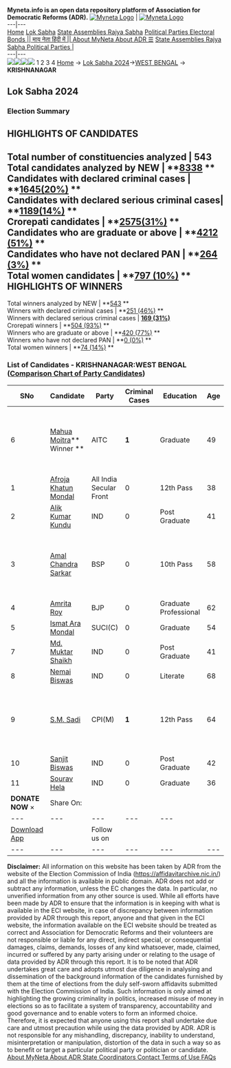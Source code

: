 **Myneta.info is an open data repository platform of Association for Democratic Reforms (ADR).**
[![Myneta Logo](https://www.myneta.info/lib/img/myneta-logo.png)](https://www.myneta.info/) | [![Myneta Logo](https://www.myneta.info/lib/img/adr-logo.png)](https://adrindia.org)  
---|---  
[Home](https://www.myneta.info/) [Lok Sabha](https://www.myneta.info/#ls "Lok Sabha") [ State Assemblies ](https://www.myneta.info/#sa "State Assemblies") [Rajya Sabha](https://www.myneta.info/#rs "Rajya Sabha") [Political Parties ](https://www.myneta.info/party "Political Parties") [ Electoral Bonds ](https://www.myneta.info/electoral_bonds "Electoral Bonds") [ || माय नेता हिंदी में || ](https://translate.google.co.in/translate?prev=hp&hl=en&js=y&u=www.myneta.info&sl=en&tl=hi&history_state0=) [ About MyNeta ](https://adrindia.org/content/about-myneta) [ About ADR ](https://adrindia.org/about-adr/who-we-are) [☰](javascript:void\(0\))
[ State Assemblies ](https://www.myneta.info/#sa "State Assemblies") [ Rajya Sabha ](https://www.myneta.info/#rs "Rajya Sabha") [ Political Parties ](https://www.myneta.info/party "Political Parties")
|   
---|---  
![](https://www.myneta.info/lib/img/banner/banner-1.png)![](https://www.myneta.info/lib/img/banner/banner-2.png)![](https://www.myneta.info/lib/img/banner/banner-3.png)![](https://www.myneta.info/lib/img/banner/banner-4.png)
1  2  3  4 
[Home](https://www.myneta.info/) → [Lok Sabha 2024](https://www.myneta.info/LokSabha2024/)→[WEST BENGAL](https://www.myneta.info/LokSabha2024/index.php?action=show_constituencies&state_id=36) → **KRISHNANAGAR**
### 
## Lok Sabha 2024
###  Election Summary 
HIGHLIGHTS OF CANDIDATES  
---  
Total number of constituencies analyzed |  543   
Total candidates analyzed by NEW | **[8338](https://www.myneta.info/LokSabha2024/index.php?action=summary&subAction=candidates_analyzed&sort=candidate#summary) **  
Candidates with declared criminal cases | **[1645(20%)](https://www.myneta.info/LokSabha2024/index.php?action=summary&subAction=crime&sort=candidate#summary) **  
Candidates with declared serious criminal cases| **[1189(14%)](https://www.myneta.info/LokSabha2024/index.php?action=summary&subAction=serious_crime&sort=candidate#summary) **  
Crorepati candidates | **[2575(31%)](https://www.myneta.info/LokSabha2024/index.php?action=summary&subAction=crorepati&sort=candidate#summary) **  
Candidates who are graduate or above | **[4212 (51%)](https://www.myneta.info/LokSabha2024/index.php?action=summary&subAction=education&sort=candidate#summary) **  
Candidates who have not declared PAN | **[264 (3%)](https://www.myneta.info/LokSabha2024/index.php?action=summary&subAction=without_pan&sort=candidate#summary) **  
Total women candidates | **[797 (10%)](https://www.myneta.info/LokSabha2024/index.php?action=summary&subAction=women_candidate&sort=candidate#summary) **  
HIGHLIGHTS OF WINNERS  
---  
Total winners analyzed by NEW | **[543](https://www.myneta.info/LokSabha2024/index.php?action=summary&subAction=winner_analyzed&sort=candidate#summary) **  
Winners with declared criminal cases | **[251 (46%)](https://www.myneta.info/LokSabha2024/index.php?action=summary&subAction=winner_crime&sort=candidate#summary) **  
Winners with declared serious criminal cases | **[169 (31%)](https://www.myneta.info/LokSabha2024/index.php?action=summary&subAction=winner_serious_crime&sort=candidate#summary)**  
Crorepati winners | **[504 (93%)](https://www.myneta.info/LokSabha2024/index.php?action=summary&subAction=winner_crorepati&sort=candidate#summary) **  
Winners who are graduate or above | **[420 (77%)](https://www.myneta.info/LokSabha2024/index.php?action=summary&subAction=winner_education&sort=candidate#summary) **  
Winners who have not declared PAN | **[0 (0%)](https://www.myneta.info/LokSabha2024/index.php?action=summary&subAction=winner_without_pan&sort=candidate#summary) **  
Total women winners | **[74 (14%)](https://www.myneta.info/LokSabha2024/index.php?action=summary&subAction=winner_women&sort=candidate#summary) **  
### List of Candidates - KRISHNANAGAR:WEST BENGAL ([Comparison Chart of Party Candidates](https://www.myneta.info/LokSabha2024/comparisonchart.php?constituency_id=545))
SNo | Candidate| Party| Criminal Cases| Education| Age| Total Assets| Liabilities  
---|---|---|---|---|---|---|---  
6  | [Mahua Moitra](https://www.myneta.info/LokSabha2024/candidate.php?candidate_id=5085)** Winner ** | AITC | **1** | Graduate| 49 | ![](https://myneta.info/image_v2.php?myneta_folder=LokSabha2024&candidate_id=5085&col=ta) | ![](https://myneta.info/image_v2.php?myneta_folder=LokSabha2024&candidate_id=5085&col=lia)  
1  | [Afroja Khatun Mondal](https://www.myneta.info/LokSabha2024/candidate.php?candidate_id=6218) | All India Secular Front | 0 | 12th Pass| 38 | Rs 35,88,415 ~ 35 Lacs+ | Rs 0 ~   
2  | [Alik Kumar Kundu](https://www.myneta.info/LokSabha2024/candidate.php?candidate_id=6221) | IND | 0 | Post Graduate| 41 | Rs 11,51,510 ~ 11 Lacs+ | Rs 2,25,097 ~ 2 Lacs+  
3  | [Amal Chandra Sarkar](https://www.myneta.info/LokSabha2024/candidate.php?candidate_id=6219) | BSP | 0 | 10th Pass| 58 | ![](https://myneta.info/image_v2.php?myneta_folder=LokSabha2024&candidate_id=6219&col=ta) | ![](https://myneta.info/image_v2.php?myneta_folder=LokSabha2024&candidate_id=6219&col=lia)  
4  | [Amrita Roy](https://www.myneta.info/LokSabha2024/candidate.php?candidate_id=5198) | BJP | 0 | Graduate Professional| 62 | Rs 5,54,31,04,087 ~ 554 Crore+ | Rs 0 ~   
5  | [Ismat Ara Mondal](https://www.myneta.info/LokSabha2024/candidate.php?candidate_id=5084) | SUCI(C) | 0 | Graduate| 54 | Rs 2,48,902 ~ 2 Lacs+ | Rs 0 ~   
7  | [Md. Muktar Shaikh](https://www.myneta.info/LokSabha2024/candidate.php?candidate_id=6215) | IND | 0 | Post Graduate| 41 | Rs 50,63,037 ~ 50 Lacs+ | Rs 17,87,840 ~ 17 Lacs+  
8  | [Nemai Biswas](https://www.myneta.info/LokSabha2024/candidate.php?candidate_id=6216) | IND | 0 | Literate| 68 | Rs 4,53,657 ~ 4 Lacs+ | Rs 45,000 ~ 45 Thou+  
9  | [S.M. Sadi](https://www.myneta.info/LokSabha2024/candidate.php?candidate_id=5199) | CPI(M) | **1** | 12th Pass| 64 | ![](https://myneta.info/image_v2.php?myneta_folder=LokSabha2024&candidate_id=5199&col=ta) | ![](https://myneta.info/image_v2.php?myneta_folder=LokSabha2024&candidate_id=5199&col=lia)  
10  | [Sanjit Biswas](https://www.myneta.info/LokSabha2024/candidate.php?candidate_id=6217) | IND | 0 | Post Graduate| 42 | Rs 10,13,163 ~ 10 Lacs+ | Rs 0 ~   
11  | [Sourav Hela](https://www.myneta.info/LokSabha2024/candidate.php?candidate_id=6220) | IND | 0 | Graduate| 36 | Rs 1,96,176 ~ 1 Lacs+ | Rs 1,00,000 ~ 1 Lacs+  
|  **DONATE NOW** × |  Share On:  | [](https://api.whatsapp.com/send?text=https%3A%2F%2Fmyneta.info%2Fpunjab2022%2Findex.php%3Faction%3Dshow_constituencies%26state_id%3D19) | [](https://www.facebook.com/sharer/sharer.php?u=https%3A%2F%2Fmyneta.info%2Fpunjab2022%2Findex.php%3Faction%3Dshow_constituencies%26state_id%3D19) | [](https://twitter.com/share?url=https%3A%2F%2Fmyneta.info%2Fpunjab2022%2Findex.php%3Faction%3Dshow_constituencies%26state_id%3D19)  
---|---|---|---|---  
| [ Download App ](https://play.google.com/store/apps/details?id=com.webrosoft.myneta1&pcampaignid=pcampaignidMKT-Other-global-all-co-prtnr-py-PartBadge-Mar2515-1) | [](https://play.google.com/store/apps/details?id=com.webrosoft.myneta1&pcampaignid=pcampaignidMKT-Other-global-all-co-prtnr-py-PartBadge-Mar2515-1) |  Follow us on  | [](https://www.facebook.com/adrindia.org/) | [](https://twitter.com/adrspeaks) | [](https://groups.google.com/g/national-election-watch?hl=en&pli=1) | [](https://www.instagram.com/adrspeaks/) | [](https://www.youtube.com/user/adrspeaks) | [](https://sharechat.com/profile/adrspeaks)  
---|---|---|---|---|---|---|---|---  
**Disclaimer:** All information on this website has been taken by ADR from the website of the Election Commission of India (https://affidavitarchive.nic.in/) and all the information is available in public domain. ADR does not add or subtract any information, unless the EC changes the data. In particular, no unverified information from any other source is used. While all efforts have been made by ADR to ensure that the information is in keeping with what is available in the ECI website, in case of discrepancy between information provided by ADR through this report, anyone and that given in the ECI website, the information available on the ECI website should be treated as correct and Association for Democratic Reforms and their volunteers are not responsible or liable for any direct, indirect special, or consequential damages, claims, demands, losses of any kind whatsoever, made, claimed, incurred or suffered by any party arising under or relating to the usage of data provided by ADR through this report. It is to be noted that ADR undertakes great care and adopts utmost due diligence in analysing and dissemination of the background information of the candidates furnished by them at the time of elections from the duly self-sworn affidavits submitted with the Election Commission of India. Such information is only aimed at highlighting the growing criminality in politics, increased misuse of money in elections so as to facilitate a system of transparency, accountability and good governance and to enable voters to form an informed choice. Therefore, it is expected that anyone using this report shall undertake due care and utmost precaution while using the data provided by ADR. ADR is not responsible for any mishandling, discrepancy, inability to understand, misinterpretation or manipulation, distortion of the data in such a way so as to benefit or target a particular political party or politician or candidate. 
[ About MyNeta ](https://adrindia.org/content/about-myneta) [ About ADR ](https://adrindia.org/about-adr/who-we-are) [ State Coordinators ](https://adrindia.org/about-adr/state-coordinators) [ Contact ](https://adrindia.org/contact-us) [ Terms of Use ](https://adrindia.org/content/adr-terms-use) [ FAQs ](https://adrindia.org/content/faqs)
